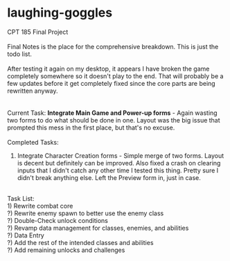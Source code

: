 # laughing-goggles <br />
CPT 185 Final Project <br />
 <br />
Final Notes is the place for the comprehensive breakdown. This is just the todo list. <br />
 <br />
After testing it again on my desktop, it appears I have broken the game completely somewhere so it doesn't play to the end. That will probably be a few updates before it get completely fixed since the core parts are being rewritten anyway. <br />
 <br />
<br /> 
Current Task: <b>Integrate Main Game and Power-up forms</b> - Again wasting two forms to do what should be done in one. Layout was the big issue that prompted this mess in the first place, but that's no excuse.<br />
<br />
Completed Tasks:
1) Integrate Character Creation forms - Simple merge of two forms. Layout is decent but definitely can be improved. Also fixed a crash on clearing inputs that I didn't catch any other time I tested this thing. Pretty sure I didn't break anything else. Left the Preview form in, just in case.<br />
<br />
Task List: <br />
1) Rewrite combat core <br />
?) Rewrite enemy spawn to better use the enemy class <br />
?) Double-Check unlock conditions <br />
?) Revamp data management for classes, enemies, and abilities <br />
?) Data Entry <br />
?) Add the rest of the intended classes and abilities <br />
?) Add remaining unlocks and challenges <br />

